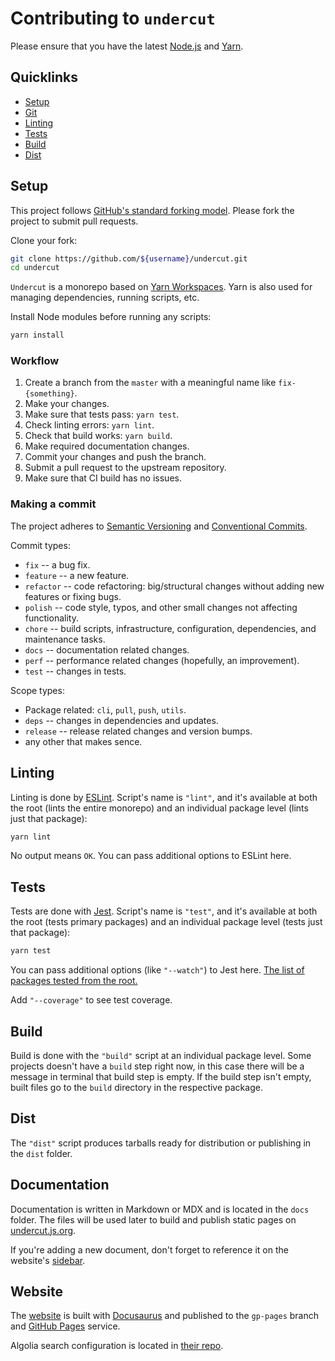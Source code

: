 # Contributing to `undercut`

Please ensure that you have the latest [Node.js](https://nodejs.org/) and [Yarn](https://yarnpkg.com/).

## Quicklinks

- [Setup](#setup)
- [Git](#git)
- [Linting](#linting)
- [Tests](#tests)
- [Build](#build)
- [Dist](#dist)

## Setup

This project follows [GitHub's standard forking model](https://guides.github.com/activities/forking/). Please fork the project to submit pull requests.

Clone your fork:

```sh
git clone https://github.com/${username}/undercut.git
cd undercut
```

`Undercut` is a monorepo based on [Yarn Workspaces](https://yarnpkg.com/en/docs/workspaces). Yarn is also used for managing dependencies, running scripts, etc.

Install Node modules before running any scripts:

```sh
yarn install
```

### Workflow

1. Create a branch from the `master` with a meaningful name like `fix-{something}`.
2. Make your changes.
3. Make sure that tests pass: `yarn test`.
4. Check linting errors: `yarn lint`.
5. Check that build works: `yarn build`.
6. Make required documentation changes.
7. Commit your changes and push the branch.
8. Submit a pull request to the upstream repository.
9. Make sure that CI build has no issues.

### Making a commit

The project adheres to [Semantic Versioning](https://semver.org/spec/v2.0.0.html) and [Conventional Commits](https://www.conventionalcommits.org/en/v1.0.0/).

Commit types:

- `fix` -- a bug fix.
- `feature` -- a new feature.
- `refactor` -- code refactoring: big/structural changes without adding new features or fixing bugs.
- `polish` -- code style, typos, and other small changes not affecting functionality.
- `chore` -- build scripts, infrastructure, configuration, dependencies, and maintenance tasks.
- `docs` -- documentation related changes.
- `perf` -- performance related changes (hopefully, an improvement).
- `test` -- changes in tests.

Scope types:

- Package related: `cli`, `pull`, `push`, `utils`.
- `deps` -- changes in dependencies and updates.
- `release` -- release related changes and version bumps.
- any other that makes sence.

## Linting

Linting is done by [ESLint](https://eslint.org). Script's name is `"lint"`, and it's available at both the root (lints the entire monorepo) and an individual package level (lints just that package):

```sh
yarn lint
```

No output means `OK`. You can pass additional options to ESLint here.

## Tests

Tests are done with [Jest](https://jestjs.io/). Script's name is `"test"`, and it's available at both the root (tests primary packages) and an individual package level (tests just that package):

```sh
yarn test
```

You can pass additional options (like `"--watch"`) to Jest here. [The list of packages tested from the root.](packages/undercut-config/jest/jest.config.root.cjs)

Add `"--coverage"` to see test coverage.

## Build

Build is done with the `"build"` script at an individual package level. Some projects doesn't have a `build` step right now, in this case there will be a message in terminal that build step is empty. If the build step isn't empty, built files go to the `build` directory in the respective package.

## Dist

The `"dist"` script produces tarballs ready for distribution or publishing in the `dist` folder.

## Documentation

Documentation is written in Markdown or MDX and is located in the `docs` folder. The files will be used later to build and publish static pages on [undercut.js.org](https://undercut.js.org).

If you're adding a new document, don't forget to reference it on the website's [sidebar](website/sidebar.js).

## Website

The [website](https://undercut.js.org) is built with [Docusaurus](https://docusaurus.io/) and published to the `gp-pages` branch and [GitHub Pages](https://pages.github.com) service.

Algolia search configuration is located in [their repo](https://github.com/algolia/docsearch-configs/blob/master/configs/the-spyke_undercut.json).
